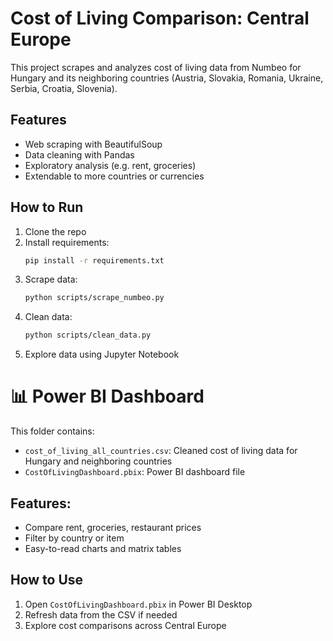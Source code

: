 # Cost of Living Comparison: Central Europe

This project scrapes and analyzes cost of living data from Numbeo for Hungary and its neighboring countries (Austria, Slovakia, Romania, Ukraine, Serbia, Croatia, Slovenia).

## Features

- Web scraping with BeautifulSoup
- Data cleaning with Pandas
- Exploratory analysis (e.g. rent, groceries)
- Extendable to more countries or currencies

## How to Run

1. Clone the repo
2. Install requirements:
   ```bash
   pip install -r requirements.txt
   ```
3. Scrape data:
   ```bash
   python scripts/scrape_numbeo.py
   ```
4. Clean data:
   ```bash
   python scripts/clean_data.py
   ```
5. Explore data using Jupyter Notebook

# 📊 Power BI Dashboard

This folder contains:
- `cost_of_living_all_countries.csv`: Cleaned cost of living data for Hungary and neighboring countries
- `CostOfLivingDashboard.pbix`: Power BI dashboard file

## Features:
- Compare rent, groceries, restaurant prices
- Filter by country or item
- Easy-to-read charts and matrix tables

## How to Use
1. Open `CostOfLivingDashboard.pbix` in Power BI Desktop
2. Refresh data from the CSV if needed
3. Explore cost comparisons across Central Europe
